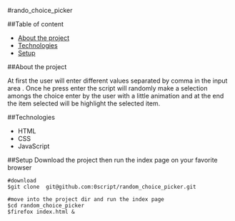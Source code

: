 #rando_choice_picker

##Table of content
* [About the project](#about-the-project)
* [Technologies](#technologies)
* [Setup](#setup)

##About the project

  At first the user will enter different values separated by comma in the input area . Once he press enter the script will randomly make a selection amongs the choice enter by the user with a little animation and at the end the item selected will be highlight the selected item.

##Technologies
* HTML
* CSS
* JavaScript

##Setup
  Download the project then run the index page on your favorite browser
  ```shell
  #download
  $git clone  git@github.com:0script/random_choice_picker.git
  
  #move into the project dir and run the index page
  $cd random_choice_picker
  $firefox index.html &
  ```
